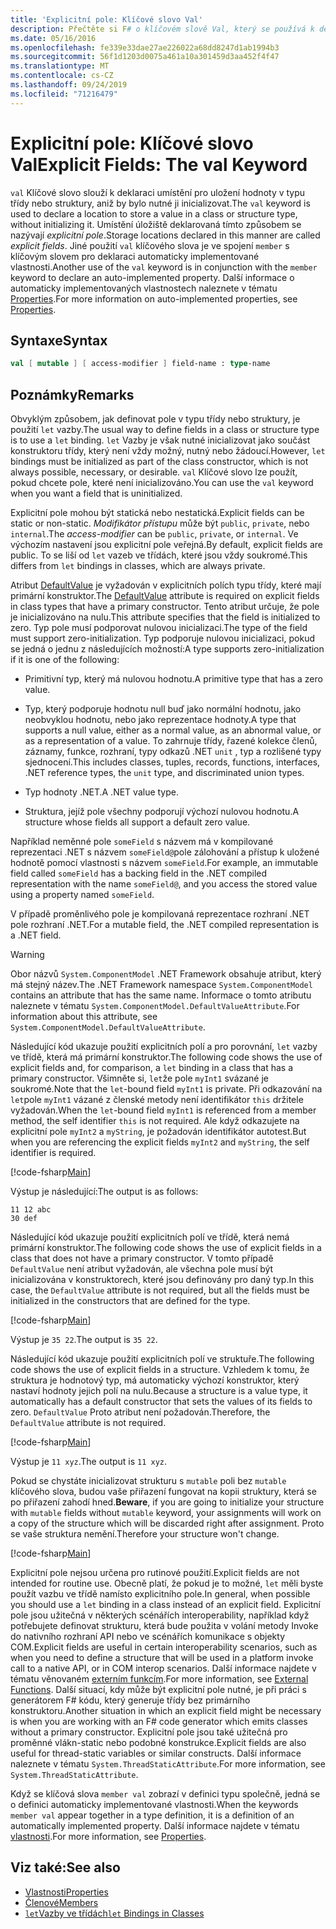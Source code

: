 ```yaml
---
title: 'Explicitní pole: Klíčové slovo Val'
description: Přečtěte si F# o klíčovém slově Val, který se používá k deklaraci umístění pro uložení hodnoty v typu třídy nebo struktury bez inicializace typu.
ms.date: 05/16/2016
ms.openlocfilehash: fe339e33dae27ae226022a68dd8247d1ab1994b3
ms.sourcegitcommit: 56f1d1203d0075a461a10a301459d3aa452f4f47
ms.translationtype: MT
ms.contentlocale: cs-CZ
ms.lasthandoff: 09/24/2019
ms.locfileid: "71216479"
---
```

# <a name="explicit-fields-the-val-keyword"></a><span data-ttu-id="36990-103">Explicitní pole: Klíčové slovo Val</span><span class="sxs-lookup"><span data-stu-id="36990-103">Explicit Fields: The val Keyword</span></span>

<span data-ttu-id="36990-104">`val` Klíčové slovo slouží k deklaraci umístění pro uložení hodnoty v typu třídy nebo struktury, aniž by bylo nutné ji inicializovat.</span><span class="sxs-lookup"><span data-stu-id="36990-104">The `val` keyword is used to declare a location to store a value in a class or structure type, without initializing it.</span></span> <span data-ttu-id="36990-105">Umístění úložiště deklarovaná tímto způsobem se nazývají *explicitní pole*.</span><span class="sxs-lookup"><span data-stu-id="36990-105">Storage locations declared in this manner are called *explicit fields*.</span></span> <span data-ttu-id="36990-106">Jiné použití `val` klíčového slova je ve spojení `member` s klíčovým slovem pro deklaraci automaticky implementované vlastnosti.</span><span class="sxs-lookup"><span data-stu-id="36990-106">Another use of the `val` keyword is in conjunction with the `member` keyword to declare an auto-implemented property.</span></span> <span data-ttu-id="36990-107">Další informace o automaticky implementovaných vlastnostech naleznete v tématu [Properties](properties.md).</span><span class="sxs-lookup"><span data-stu-id="36990-107">For more information on auto-implemented properties, see [Properties](properties.md).</span></span>

## <a name="syntax"></a><span data-ttu-id="36990-108">Syntaxe</span><span class="sxs-lookup"><span data-stu-id="36990-108">Syntax</span></span>

```fsharp
val [ mutable ] [ access-modifier ] field-name : type-name
```

## <a name="remarks"></a><span data-ttu-id="36990-109">Poznámky</span><span class="sxs-lookup"><span data-stu-id="36990-109">Remarks</span></span>

<span data-ttu-id="36990-110">Obvyklým způsobem, jak definovat pole v typu třídy nebo struktury, je použití `let` vazby.</span><span class="sxs-lookup"><span data-stu-id="36990-110">The usual way to define fields in a class or structure type is to use a `let` binding.</span></span> <span data-ttu-id="36990-111">`let` Vazby je však nutné inicializovat jako součást konstruktoru třídy, který není vždy možný, nutný nebo žádoucí.</span><span class="sxs-lookup"><span data-stu-id="36990-111">However, `let` bindings must be initialized as part of the class constructor, which is not always possible, necessary, or desirable.</span></span> <span data-ttu-id="36990-112">`val` Klíčové slovo lze použít, pokud chcete pole, které není inicializováno.</span><span class="sxs-lookup"><span data-stu-id="36990-112">You can use the `val` keyword when you want a field that is uninitialized.</span></span>

<span data-ttu-id="36990-113">Explicitní pole mohou být statická nebo nestatická.</span><span class="sxs-lookup"><span data-stu-id="36990-113">Explicit fields can be static or non-static.</span></span> <span data-ttu-id="36990-114">*Modifikátor přístupu* může být `public`, `private`, nebo `internal`.</span><span class="sxs-lookup"><span data-stu-id="36990-114">The *access-modifier* can be `public`, `private`, or `internal`.</span></span> <span data-ttu-id="36990-115">Ve výchozím nastavení jsou explicitní pole veřejná.</span><span class="sxs-lookup"><span data-stu-id="36990-115">By default, explicit fields are public.</span></span> <span data-ttu-id="36990-116">To se liší od `let` vazeb ve třídách, které jsou vždy soukromé.</span><span class="sxs-lookup"><span data-stu-id="36990-116">This differs from `let` bindings in classes, which are always private.</span></span>

<span data-ttu-id="36990-117">Atribut [DefaultValue](https://msdn.microsoft.com/library/a3a3307b-8c05-441e-b109-245511614d58) je vyžadován v explicitních polích typu třídy, které mají primární konstruktor.</span><span class="sxs-lookup"><span data-stu-id="36990-117">The [DefaultValue](https://msdn.microsoft.com/library/a3a3307b-8c05-441e-b109-245511614d58) attribute is required on explicit fields in class types that have a primary constructor.</span></span> <span data-ttu-id="36990-118">Tento atribut určuje, že pole je inicializováno na nulu.</span><span class="sxs-lookup"><span data-stu-id="36990-118">This attribute specifies that the field is initialized to zero.</span></span> <span data-ttu-id="36990-119">Typ pole musí podporovat nulovou inicializaci.</span><span class="sxs-lookup"><span data-stu-id="36990-119">The type of the field must support zero-initialization.</span></span> <span data-ttu-id="36990-120">Typ podporuje nulovou inicializaci, pokud se jedná o jednu z následujících možností:</span><span class="sxs-lookup"><span data-stu-id="36990-120">A type supports zero-initialization if it is one of the following:</span></span>

- <span data-ttu-id="36990-121">Primitivní typ, který má nulovou hodnotu.</span><span class="sxs-lookup"><span data-stu-id="36990-121">A primitive type that has a zero value.</span></span>

- <span data-ttu-id="36990-122">Typ, který podporuje hodnotu null buď jako normální hodnotu, jako neobvyklou hodnotu, nebo jako reprezentace hodnoty.</span><span class="sxs-lookup"><span data-stu-id="36990-122">A type that supports a null value, either as a normal value, as an abnormal value, or as a representation of a value.</span></span> <span data-ttu-id="36990-123">To zahrnuje třídy, řazené kolekce členů, záznamy, funkce, rozhraní, typy odkazů .NET `unit` , typ a rozlišené typy sjednocení.</span><span class="sxs-lookup"><span data-stu-id="36990-123">This includes classes, tuples, records, functions, interfaces, .NET reference types, the `unit` type, and discriminated union types.</span></span>

- <span data-ttu-id="36990-124">Typ hodnoty .NET.</span><span class="sxs-lookup"><span data-stu-id="36990-124">A .NET value type.</span></span>

- <span data-ttu-id="36990-125">Struktura, jejíž pole všechny podporují výchozí nulovou hodnotu.</span><span class="sxs-lookup"><span data-stu-id="36990-125">A structure whose fields all support a default zero value.</span></span>

<span data-ttu-id="36990-126">Například neměnné pole `someField` s názvem má v kompilované reprezentaci .NET s názvem `someField@`pole zálohování a přístup k uložené hodnotě pomocí vlastnosti s názvem `someField`.</span><span class="sxs-lookup"><span data-stu-id="36990-126">For example, an immutable field called `someField` has a backing field in the .NET compiled representation with the name `someField@`, and you access the stored value using a property named `someField`.</span></span>

<span data-ttu-id="36990-127">V případě proměnlivého pole je kompilovaná reprezentace rozhraní .NET pole rozhraní .NET.</span><span class="sxs-lookup"><span data-stu-id="36990-127">For a mutable field, the .NET compiled representation is a .NET field.</span></span>

>[!WARNING]
><span data-ttu-id="36990-128">Obor názvů `System.ComponentModel` .NET Framework obsahuje atribut, který má stejný název.</span><span class="sxs-lookup"><span data-stu-id="36990-128">The .NET Framework namespace `System.ComponentModel` contains an attribute that has the same name.</span></span> <span data-ttu-id="36990-129">Informace o tomto atributu naleznete v tématu `System.ComponentModel.DefaultValueAttribute`.</span><span class="sxs-lookup"><span data-stu-id="36990-129">For information about this attribute, see `System.ComponentModel.DefaultValueAttribute`.</span></span>

<span data-ttu-id="36990-130">Následující kód ukazuje použití explicitních polí a pro porovnání, `let` vazby ve třídě, která má primární konstruktor.</span><span class="sxs-lookup"><span data-stu-id="36990-130">The following code shows the use of explicit fields and, for comparison, a `let` binding in a class that has a primary constructor.</span></span> <span data-ttu-id="36990-131">Všimněte si, `let`že pole `myInt1` svázané je soukromé.</span><span class="sxs-lookup"><span data-stu-id="36990-131">Note that the `let`-bound field `myInt1` is private.</span></span> <span data-ttu-id="36990-132">Při odkazování na `let`pole `myInt1` vázané z členské metody není identifikátor `this` držitele vyžadován.</span><span class="sxs-lookup"><span data-stu-id="36990-132">When the `let`-bound field `myInt1` is referenced from a member method, the self identifier `this` is not required.</span></span> <span data-ttu-id="36990-133">Ale když odkazujete na explicitní pole `myInt2` a `myString`, je požadován identifikátor autotest.</span><span class="sxs-lookup"><span data-stu-id="36990-133">But when you are referencing the explicit fields `myInt2` and `myString`, the self identifier is required.</span></span>

[!code-fsharp[Main](~/samples/snippets/fsharp/lang-ref-2/snippet6701.fs)]

<span data-ttu-id="36990-134">Výstup je následující:</span><span class="sxs-lookup"><span data-stu-id="36990-134">The output is as follows:</span></span>

```console
11 12 abc
30 def
```

<span data-ttu-id="36990-135">Následující kód ukazuje použití explicitních polí ve třídě, která nemá primární konstruktor.</span><span class="sxs-lookup"><span data-stu-id="36990-135">The following code shows the use of explicit fields in a class that does not have a primary constructor.</span></span> <span data-ttu-id="36990-136">V tomto případě `DefaultValue` není atribut vyžadován, ale všechna pole musí být inicializována v konstruktorech, které jsou definovány pro daný typ.</span><span class="sxs-lookup"><span data-stu-id="36990-136">In this case, the `DefaultValue` attribute is not required, but all the fields must be initialized in the constructors that are defined for the type.</span></span>

[!code-fsharp[Main](~/samples/snippets/fsharp/lang-ref-2/snippet6702.fs)]

<span data-ttu-id="36990-137">Výstup je `35 22`.</span><span class="sxs-lookup"><span data-stu-id="36990-137">The output is `35 22`.</span></span>

<span data-ttu-id="36990-138">Následující kód ukazuje použití explicitních polí ve struktuře.</span><span class="sxs-lookup"><span data-stu-id="36990-138">The following code shows the use of explicit fields in a structure.</span></span> <span data-ttu-id="36990-139">Vzhledem k tomu, že struktura je hodnotový typ, má automaticky výchozí konstruktor, který nastaví hodnoty jejich polí na nulu.</span><span class="sxs-lookup"><span data-stu-id="36990-139">Because a structure is a value type, it automatically has a default constructor that sets the values of its fields to zero.</span></span> <span data-ttu-id="36990-140">`DefaultValue` Proto atribut není požadován.</span><span class="sxs-lookup"><span data-stu-id="36990-140">Therefore, the `DefaultValue` attribute is not required.</span></span>

[!code-fsharp[Main](~/samples/snippets/fsharp/lang-ref-2/snippet6703.fs)]

<span data-ttu-id="36990-141">Výstup je `11 xyz`.</span><span class="sxs-lookup"><span data-stu-id="36990-141">The output is `11 xyz`.</span></span>

<span data-ttu-id="36990-142">Pokud se chystáte inicializovat strukturu s `mutable` poli bez `mutable` klíčového slova, budou vaše přiřazení fungovat na kopii struktury, která se po přiřazení zahodí hned.</span><span class="sxs-lookup"><span data-stu-id="36990-142">**Beware**, if you are going to initialize your structure with `mutable` fields without `mutable` keyword, your assignments will work on a copy of the structure which will be discarded right after assignment.</span></span> <span data-ttu-id="36990-143">Proto se vaše struktura nemění.</span><span class="sxs-lookup"><span data-stu-id="36990-143">Therefore your structure won't change.</span></span>

[!code-fsharp[Main](~/samples/snippets/fsharp/lang-ref-2/snippet6704.fs)]

<span data-ttu-id="36990-144">Explicitní pole nejsou určena pro rutinové použití.</span><span class="sxs-lookup"><span data-stu-id="36990-144">Explicit fields are not intended for routine use.</span></span> <span data-ttu-id="36990-145">Obecně platí, že pokud je to možné, `let` měli byste použít vazbu ve třídě namísto explicitního pole.</span><span class="sxs-lookup"><span data-stu-id="36990-145">In general, when possible you should use a `let` binding in a class instead of an explicit field.</span></span> <span data-ttu-id="36990-146">Explicitní pole jsou užitečná v některých scénářích interoperability, například když potřebujete definovat strukturu, která bude použita v volání metody Invoke do nativního rozhraní API nebo ve scénářích komunikace s objekty COM.</span><span class="sxs-lookup"><span data-stu-id="36990-146">Explicit fields are useful in certain interoperability scenarios, such as when you need to define a structure that will be used in a platform invoke call to a native API, or in COM interop scenarios.</span></span> <span data-ttu-id="36990-147">Další informace najdete v tématu věnovaném [externím funkcím](../functions/external-functions.md).</span><span class="sxs-lookup"><span data-stu-id="36990-147">For more information, see [External Functions](../functions/external-functions.md).</span></span> <span data-ttu-id="36990-148">Další situací, kdy může být explicitní pole nutné, je při práci s generátorem F# kódu, který generuje třídy bez primárního konstruktoru.</span><span class="sxs-lookup"><span data-stu-id="36990-148">Another situation in which an explicit field might be necessary is when you are working with an F# code generator which emits classes without a primary constructor.</span></span> <span data-ttu-id="36990-149">Explicitní pole jsou také užitečná pro proměnné vlákn-static nebo podobné konstrukce.</span><span class="sxs-lookup"><span data-stu-id="36990-149">Explicit fields are also useful for thread-static variables or similar constructs.</span></span> <span data-ttu-id="36990-150">Další informace naleznete v tématu `System.ThreadStaticAttribute`.</span><span class="sxs-lookup"><span data-stu-id="36990-150">For more information, see `System.ThreadStaticAttribute`.</span></span>

<span data-ttu-id="36990-151">Když se klíčová slova `member val` zobrazí v definici typu společně, jedná se o definici automaticky implementované vlastnosti.</span><span class="sxs-lookup"><span data-stu-id="36990-151">When the keywords `member val` appear together in a type definition, it is a definition of an automatically implemented property.</span></span> <span data-ttu-id="36990-152">Další informace najdete v tématu [vlastnosti](properties.md).</span><span class="sxs-lookup"><span data-stu-id="36990-152">For more information, see [Properties](properties.md).</span></span>

## <a name="see-also"></a><span data-ttu-id="36990-153">Viz také:</span><span class="sxs-lookup"><span data-stu-id="36990-153">See also</span></span>

- [<span data-ttu-id="36990-154">Vlastnosti</span><span class="sxs-lookup"><span data-stu-id="36990-154">Properties</span></span>](properties.md)
- [<span data-ttu-id="36990-155">Členové</span><span class="sxs-lookup"><span data-stu-id="36990-155">Members</span></span>](index.md)
- [<span data-ttu-id="36990-156">`let`Vazby ve třídách</span><span class="sxs-lookup"><span data-stu-id="36990-156">`let` Bindings in Classes</span></span>](let-bindings-in-classes.md)
